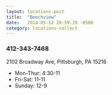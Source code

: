 ```yaml
---
layout: locations-post
title:  "Beechview"
date:   2014-05-12 20:59:39 -0500
category: locations-collect
---
```


<div class="box-3">
<i class="fa fa-map-marker fa-4x"></i>

  <div class="info">
  <h3 class="number">412-343-7468</h3>
  <p>2102 Broadway Ave, Pittsburgh, PA 15216</p>
  </div>
</div>

<div class="box-4">
<i class="fa fa-clock-o fa-4x"></i>
<ul class="hours">
  <li>Mon-Thur: 4:30-11</li>
  <li>Fri-Sat: 11-11</li>
  <li>Sunday: 12-9</li>
</ul>


</div>
